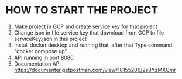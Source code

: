 # HOW TO START THE PROJECT

1. Make project in GCP and create service key for that project
2. Change json in file service key that download from GCP to file serviceKey.json in this project
3. Install docker desktop and running that, after that Type command "docker compose up"
4. API running in port 8080
5. Documentation API : https://documenter.getpostman.com/view/18155206/2s8YzMXQmr
